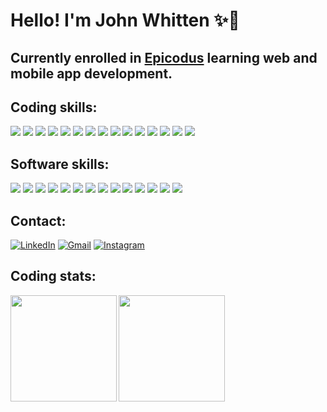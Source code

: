 # **Hello! I'm John Whitten** ✨🐢

## Currently enrolled in <a href="https://www.epicodus.com/" target="_blank">Epicodus</a> learning web and mobile app development.

## **Coding skills:**

<a><img src="https://img.shields.io/badge/C%23-white?style=for-the-badge&logo=c-sharp&logoColor=239120"/></a>
<a><img src="https://img.shields.io/badge/CSS3-white?style=for-the-badge&logo=css3&logoColor=1572B6"/></a>
<a><img src="https://img.shields.io/badge/GIT-white?style=for-the-badge&logo=git&logoColor=E44C30"/></a>
<a><img src="https://img.shields.io/badge/GitHub-white?style=for-the-badge&logo=github&logoColor=black"/></a>
<a><img src="https://img.shields.io/badge/HTML5-white?style=for-the-badge&logo=html5&logoColor=E34F26"/></a>
<a><img src="https://img.shields.io/badge/JavaScript-white?style=for-the-badge&logo=javascript&logoColor=f0db4f"/></a>
<a><img src="https://img.shields.io/badge/Jest-white?style=for-the-badge&logo=jest&logoColor=C21325"/></a>
<a><img src="https://img.shields.io/badge/json-white?style=for-the-badge&logo=json&logoColor=5E5C5C"/></a>
<a><img src="https://img.shields.io/badge/jQuery-white?style=for-the-badge&logo=jquery&logoColor=0769AD"/></a>
<a><img src="https://img.shields.io/badge/Markdown-white?style=for-the-badge&logo=markdown&logoColor=black"/></a>
<a><img src="https://img.shields.io/badge/Node.js-white?style=for-the-badge&logo=nodedotjs&logoColor=339933"/></a>
<a><img src="https://img.shields.io/badge/npm-white?style=for-the-badge&logo=npm&logoColor=CB3837"/></a>
<a><img src="https://img.shields.io/badge/React-white?style=for-the-badge&logo=react&logoColor=black"/></a>
<a><img src="https://img.shields.io/badge/Visual_Studio_Code-white?style=for-the-badge&logo=visual%20studio%20code&logoColor=0078D4"/></a>
<a><img src="https://img.shields.io/badge/Webpack-white?style=for-the-badge&logo=Webpack&logoColor=8DD6F9"/></a>

## **Software skills:**

<a><img src="https://img.shields.io/badge/Adobe%20after%20affects-white?style=for-the-badge&logo=Adobe%20after%20effects&logoColor=CF96FD"/></a>
<a><img src="https://img.shields.io/badge/Adobe%20Creative%20Cloud-white?style=for-the-badge&logo=Adobe%20Creative%20Cloud&logoColor=DA1F26"/></a>
<a><img src="https://img.shields.io/badge/Adobe%20Illustrator-white?style=for-the-badge&logo=adobe%20illustrator&logoColor=FF9A00"/></a>
<a><img src="https://img.shields.io/badge/Adobe%20InDesign-white?style=for-the-badge&logo=Adobe%20InDesign&logoColor=FF3366"/></a>
<a><img src="https://img.shields.io/badge/Adobe%20Lightroom-white?style=for-the-badge&logo=Adobe%20Lightroom&logoColor=31A8FF"/></a>
<a><img src="https://img.shields.io/badge/Adobe%20Photoshop-white?style=for-the-badge&logo=Adobe%20Photoshop&logoColor=31A8FF"/></a>
<a><img src="https://img.shields.io/badge/Adobe%20Premiere%20Pro-white?style=for-the-badge&logo=Adobe%20Premiere%20Pro&logoColor=9999FF"/></a>
<a><img src="https://img.shields.io/badge/Audacity-white?style=for-the-badge&logo=audacity&logoColor=225bff"/></a>
<a><img src="https://img.shields.io/badge/blender-white?style=for-the-badge&logo=blender&logoColor=23F579"/></a>
<a><img src="https://img.shields.io/badge/Discord-white?style=for-the-badge&logo=discord&logoColor=5865F2"/></a>
<a><img src="https://img.shields.io/badge/Google%20Meet-white?style=for-the-badge&logo=google-meet&logoColor=00897B"/></a>
<a><img src="https://img.shields.io/badge/mac%20os-white?style=for-the-badge&logo=apple&logoColor=black"/></a>
<a><img src="https://img.shields.io/badge/Sketch-white?style=for-the-badge&logo=sketch&logoColor=FFB387"/></a>
<a><img src="https://img.shields.io/badge/Zoom-white?style=for-the-badge&logo=zoom&logoColor=2D8CFF"/></a>

## **Contact:**

<a href="https://www.linkedin.com/in/johnwhitten-studio/"><img alt="LinkedIn" src="https://img.shields.io/badge/LinkedIn-white?style=for-the-badge&logo=linkedin&logoColor=1572B6"/></a>
<a href="mailto:johnwhitten.studio@gmail.com"><img alt="Gmail" src="https://img.shields.io/badge/Gmail-white?style=for-the-badge&logo=gmail&logoColor=D14836" /></a>
<a href="https://www.instagram.com/john.whitten/?hl=en"><img alt="Instagram" src="https://img.shields.io/badge/Instagram-white?style=for-the-badge&logo=instagram&logoColor=E4405F"/></a>

## **Coding stats:**

<img align="left" height="170px" src="https://github-readme-stats.vercel.app/api?username=johnwhittenstudio&show_icons=true&theme=tokyonight" />
<img align="left" height="170px" src="https://github-readme-stats.vercel.app/api/top-langs/?username=johnwhittenstudio&layout=compact&theme=tokyonight" /><br>
